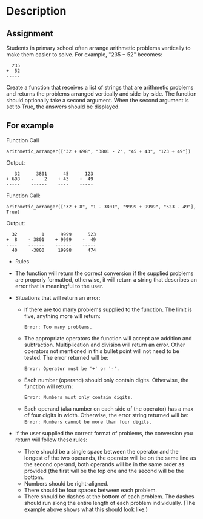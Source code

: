 # Description
## Assignment
Students in primary school often arrange arithmetic problems vertically to make them easier to solve. For example, "235 + 52" becomes:

```
  235
+  52
-----
```
Create a function that receives a list of strings that are arithmetic problems and returns the problems arranged vertically and side-by-side. The function should optionally take a second argument. When the second argument is set to True, the answers should be displayed.

## For example
Function Call
```
arithmetic_arranger(["32 + 698", "3801 - 2", "45 + 43", "123 + 49"])
```
Output:

```
   32      3801      45      123
+ 698    -    2    + 43    +  49
-----    ------    ----    -----
```
Function Call:

```
arithmetic_arranger(["32 + 8", "1 - 3801", "9999 + 9999", "523 - 49"], True)
```
Output:

```
  32         1      9999      523
+  8    - 3801    + 9999    -  49
----    ------    ------    -----
  40     -3800     19998      474
```

- Rules
- The function will return the correct conversion if the supplied problems are properly formatted, otherwise, it will return a string that describes an error that is meaningful to the user.

- Situations that will return an error:
  - If there are too many problems supplied to the function. The limit is five, anything more will return:
      ```
      Error: Too many problems.
      ```
   - The appropriate operators the function will accept are addition and subtraction. Multiplication and division will return an error. Other operators not mentioned in this bullet point will not need to be tested. The error returned will be: 
      ```
      Error: Operator must be '+' or '-'.
      ```
    - Each number (operand) should only contain digits. Otherwise, the function will return: 
      ```
      Error: Numbers must only contain digits.
      ```
     - Each operand (aka number on each side of the operator) has a max of four digits in width. Otherwise, the error string returned will be: 
      ```
      Error: Numbers cannot be more than four digits.
      ```

- If the user supplied the correct format of problems, the conversion you return will follow these rules:
     * There should be a single space between the operator and the longest of the two operands, the operator will be on the same line as the second operand, both operands will be in the same order as provided (the first will be the top one and the second will be the bottom.
     * Numbers should be right-aligned.
     * There should be four spaces between each problem.
     * There should be dashes at the bottom of each problem. The dashes should run along the entire length of each problem individually. (The example above shows what this should look like.)
